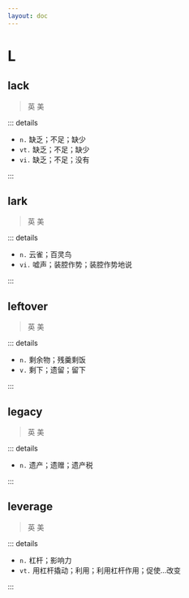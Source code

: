 ```yaml
---
layout: doc
---
```


# L

## lack
> 英 <Phonetic word="lack" lang="en-GB" phonetic="/læk/"/>
> 美 <Phonetic word="lack" lang="en-US" phonetic="/læk/"/>

::: details

- `n.` 缺乏；不足；缺少
- `vt.` 缺乏；不足；缺少
- `vi.` 缺乏；不足；没有

:::

## lark
> 英 <Phonetic word="lark" lang="en-GB" phonetic="/lɑːk/"/>
> 美 <Phonetic word="lark" lang="en-US" phonetic="/lɑːk/"/>

::: details

- `n.` 云雀；百灵鸟
- `vi.` 嘘声；装腔作势；装腔作势地说

:::

## leftover
> 英 <Phonetic word="leftover" lang="en-GB" phonetic="/ˈlefəʊvə(r)/"/>
> 美 <Phonetic word="leftover" lang="en-US" phonetic="/ˈlefəʊvə(r)/"/>

::: details

- `n.` 剩余物；残羹剩饭
- `v.` 剩下；遗留；留下

:::


## legacy
> 英 <Phonetic word="legacy" lang="en-GB" phonetic="/ˈleɡəsi/"/>
> 美 <Phonetic word="legacy" lang="en-US" phonetic="/ˈleɡəsi/"/>

::: details

- `n.` 遗产；遗赠；遗产税

:::

## leverage
> 英 <Phonetic word="leverage" lang="en-GB" phonetic="/ˈliːvərɪdʒ/"/>
> 美 <Phonetic word="leverage" lang="en-US" phonetic="/ˈliːvərɪdʒ/"/>

::: details

- `n.` 杠杆；影响力
- `vt.` 用杠杆撬动；利用；利用杠杆作用；促使…改变

:::
